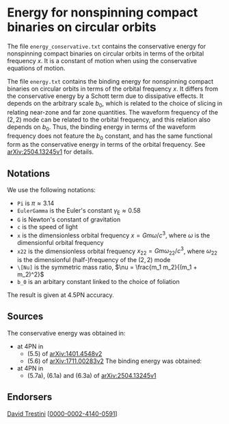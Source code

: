 # Energy for nonspinning compact binaries on circular orbits

The file ``energy_conservative.txt`` contains the conservative energy for nonspinning compact binaries on circular orbits in terms of the orbital frequency $x$. It is a constant of motion when using the conservative equations of motion.

The file ``energy.txt`` contains the binding energy for nonspinning compact binaries on circular orbits in terms of the orbital frequency $x$. It differs from the conservative energy by a Schott term due to dissipative effects. It depends on the arbitrary scale $b_0$, which is related to the choice of slicing in relating near-zone and far zone quantities. The waveform frequency of the $(2,2)$ mode can be related to the orbital frequency, and this relation also depends on $b_0$. Thus, the binding energy in terms of the waveform frequency does not feature the $b_0$ constant, and has the same functional form as the conservative energy in terms of the orbital frequency. See [arXiv:2504.13245v1](https://arxiv.org/abs/2504.13245v1) for details.

## Notations

We use the following notations:
* ``Pi`` is $\pi \approx 3.14$
* ``EulerGamma`` is the Euler's constant $\gamma_\text{E} \approx 0.58$
* ``G`` is Newton's constant of gravitation
* ``c`` is the speed of light
* ``x`` is the dimensionless orbital frequency $x = G m \omega /c^3$, where $\omega$ is the dimensionful orbital frequency
* ``x22`` is the dimensionless orbital frequency $x_{22} = G m \omega_{22} /c^3$, where $\omega_{22}$ is the dimensionful (half-)frequency of the $(2,2)$ mode
* ``\[Nu]`` is the symmetric mass ratio, $\nu = \frac{m_1 m_2}{(m_1 + m_2)^2}$
* ``b_0`` is an arbitary constant linked to the choice of foliation

The result is given at 4.5PN accuracy.

## Sources

The conservative energy was obtained in:
* at 4PN in
    * (5.5) of [arXiv:1401.4548v2](https://arxiv.org/abs/1401.4548v2)
    * (5.6) of [arXiv:1711.00283v2](https://arxiv.org/abs/1711.00283v2)
The binding energy was obtained:
* at 4PN in
    * (5.7a), (6.1a) and (6.3a) of [arXiv:2504.13245v1](https://arxiv.org/abs/2504.13245v1)

## Endorsers

[David Trestini](https://github.com/davidtrestini) [[0000-0002-4140-0591](https://orcid.org/0000-0002-4140-0591)]
